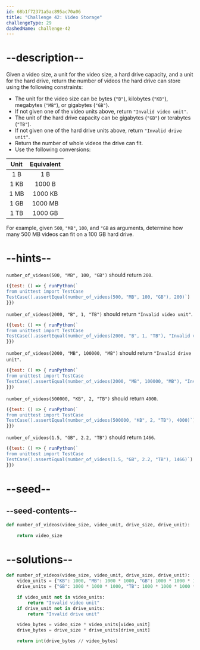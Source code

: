 ```yaml
---
id: 68b1f72371a5ac895ac70a06
title: "Challenge 42: Video Storage"
challengeType: 29
dashedName: challenge-42
---
```


# --description--

Given a video size, a unit for the video size, a hard drive capacity, and a unit for the hard drive, return the number of videos the hard drive can store using the following constraints:

- The unit for the video size can be bytes (`"B"`), kilobytes (`"KB"`), megabytes (`"MB"`), or gigabytes (`"GB"`).
- If not given one of the video units above, return `"Invalid video unit"`.
- The unit of the hard drive capacity can be gigabytes (`"GB"`) or terabytes (`"TB"`).
- If not given one of the hard drive units above, return `"Invalid drive unit"`.
- Return the number of whole videos the drive can fit.
- Use the following conversions:

| Unit | Equivalent |
|:----:|:----------:|
| 1 B  |   1 B      |
| 1 KB |   1000 B   |
| 1 MB |   1000 KB  |
| 1 GB |   1000 MB  |
| 1 TB |   1000 GB  |

For example, given `500`, `"MB"`, `100`, and `"GB` as arguments, determine how many 500 MB videos can fit on a 100 GB hard drive.

# --hints--

`number_of_videos(500, "MB", 100, "GB")` should return `200`.

```js
({test: () => { runPython(`
from unittest import TestCase
TestCase().assertEqual(number_of_videos(500, "MB", 100, "GB"), 200)`)
}})
```

`number_of_videos(2000, "B", 1, "TB")` should return `"Invalid video unit"`.

```js
({test: () => { runPython(`
from unittest import TestCase
TestCase().assertEqual(number_of_videos(2000, "B", 1, "TB"), "Invalid video unit")`)
}})
```

`number_of_videos(2000, "MB", 100000, "MB")` should return `"Invalid drive unit"`.

```js
({test: () => { runPython(`
from unittest import TestCase
TestCase().assertEqual(number_of_videos(2000, "MB", 100000, "MB"), "Invalid drive unit")`)
}})
```

`number_of_videos(500000, "KB", 2, "TB")` should return `4000`.

```js
({test: () => { runPython(`
from unittest import TestCase
TestCase().assertEqual(number_of_videos(500000, "KB", 2, "TB"), 4000)`)
}})
```

`number_of_videos(1.5, "GB", 2.2, "TB")` should return `1466`.

```js
({test: () => { runPython(`
from unittest import TestCase
TestCase().assertEqual(number_of_videos(1.5, "GB", 2.2, "TB"), 1466)`)
}})
```

# --seed--

## --seed-contents--

```py
def number_of_videos(video_size, video_unit, drive_size, drive_unit):

    return video_size
```

# --solutions--

```py
def number_of_videos(video_size, video_unit, drive_size, drive_unit):
    video_units = {"KB": 1000, "MB": 1000 * 1000, "GB": 1000 * 1000 * 1000}
    drive_units = {"GB": 1000 * 1000 * 1000, "TB": 1000 * 1000 * 1000 * 1000}

    if video_unit not in video_units:
        return "Invalid video unit"
    if drive_unit not in drive_units:
        return "Invalid drive unit"

    video_bytes = video_size * video_units[video_unit]
    drive_bytes = drive_size * drive_units[drive_unit]

    return int(drive_bytes // video_bytes)
```
